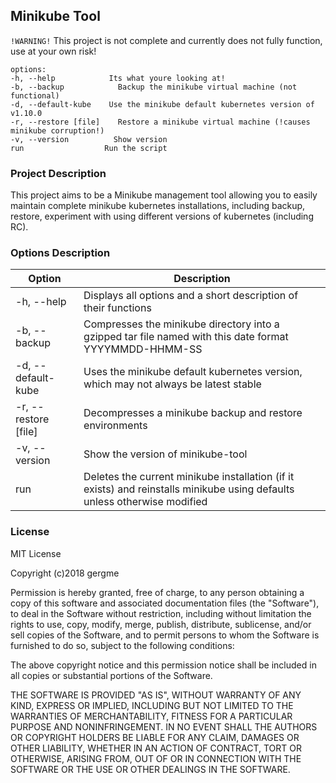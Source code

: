 ## Minikube Tool
`!WARNING!` This project is not complete and currently does not fully function, use at your own risk!

```
options:
-h, --help			  Its what youre looking at!
-b, --backup			Backup the minikube virtual machine (not functional)
-d, --default-kube	  Use the minikube default kubernetes version of v1.10.0
-r, --restore [file]	Restore a minikube virtual machine (!causes minikube corruption!)
-v, --version		   Show version
run					 Run the script
```

### Project Description

This project aims to be a Minikube management tool allowing you to easily maintain complete minikube kubernetes installations, including backup, restore, experiment with using different versions of kubernetes (including RC).

### Options Description

| Option | Description |
|--------|--------|
|-h, --help|Displays all options and a short description of their functions |
|-b, --backup|Compresses the minikube directory into a gzipped tar file named with this date format YYYYMMDD-HHMM-SS|
|-d, --default-kube|Uses the minikube default kubernetes version, which may not always be latest stable|
|-r, --restore [file]|Decompresses a minikube backup and restore environments|
|-v, --version|Show the version of minikube-tool|
|run|Deletes the current minikube installation (if it exists) and reinstalls minikube using defaults unless otherwise modified|

### License

MIT License

Copyright (c)2018 gergme

Permission is hereby granted, free of charge, to any person obtaining a copy
of this software and associated documentation files (the "Software"), to deal
in the Software without restriction, including without limitation the rights
to use, copy, modify, merge, publish, distribute, sublicense, and/or sell
copies of the Software, and to permit persons to whom the Software is
furnished to do so, subject to the following conditions:

The above copyright notice and this permission notice shall be included in all
copies or substantial portions of the Software.

THE SOFTWARE IS PROVIDED "AS IS", WITHOUT WARRANTY OF ANY KIND, EXPRESS OR
IMPLIED, INCLUDING BUT NOT LIMITED TO THE WARRANTIES OF MERCHANTABILITY,
FITNESS FOR A PARTICULAR PURPOSE AND NONINFRINGEMENT. IN NO EVENT SHALL THE
AUTHORS OR COPYRIGHT HOLDERS BE LIABLE FOR ANY CLAIM, DAMAGES OR OTHER
LIABILITY, WHETHER IN AN ACTION OF CONTRACT, TORT OR OTHERWISE, ARISING FROM,
OUT OF OR IN CONNECTION WITH THE SOFTWARE OR THE USE OR OTHER DEALINGS IN THE
SOFTWARE.
